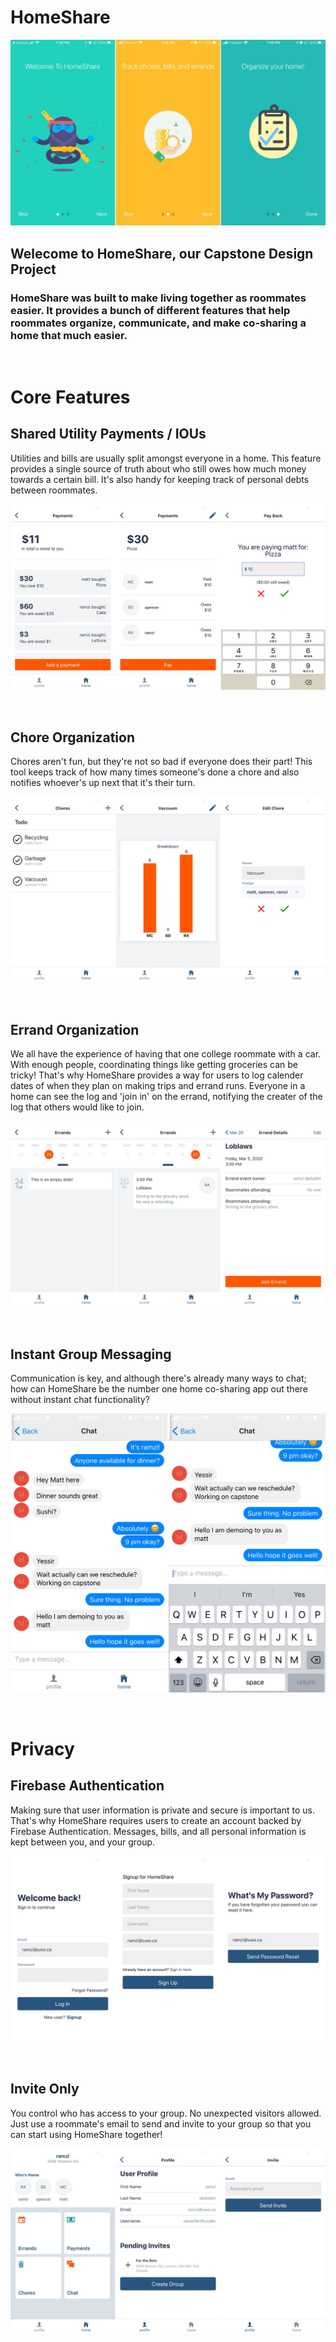 # HomeShare
![HomeShareOnboardScreen](./assets/cover2.png)
## Welecome to HomeShare, our Capstone Design Project

### HomeShare was built to make living together as roommates easier. It provides a bunch of different features that help roommates organize, communicate, and make co-sharing a home that much easier.

<br>

# Core Features

## Shared Utility Payments / IOUs
Utilities and bills are usually split amongst everyone in a home. This feature provides a single source of truth about who still owes how much money towards a certain bill. It's also handy for keeping track of personal debts between roommates.

![Chat](./assets/payment.png)

<br>

## Chore Organization
Chores aren't fun, but they're not so bad if everyone does their part! This tool keeps track of how many times someone's done a chore and also notifies whoever's up next that it's their turn.

![Chat](./assets/chore.png)

<br>

## Errand Organization
We all have the experience of having that one college roommate with a car. With enough people, coordinating things like getting groceries can be tricky! That's why HomeShare provides a way for users to log calender dates of when they plan on making trips and errand runs. Everyone in a home can see the log and 'join in' on the errand, notifying the creater of the log that others would like to join.

![Chat](./assets/errands.png)

<br>

## Instant Group Messaging
Communication is key, and although there's already many ways to chat; how can HomeShare be the number one home co-sharing app out there without instant chat functionality?

![Chat](./assets/chat.png)

<br>

# Privacy

## Firebase Authentication
Making sure that user information is private and secure is important to us. That's why HomeShare requires users to create an account backed by Firebase Authentication. Messages, bills, and all personal information is kept between you, and your group.

![Chat](./assets/login.png)

<br>

## Invite Only
You control who has access to your group. No unexpected visitors allowed. Just use a roommate's email to send and invite to your group so that you can start using HomeShare together!

![Chat](./assets/group.png)
